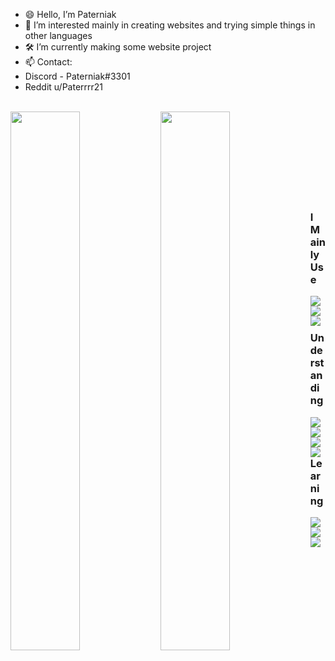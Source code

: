 - 😄 Hello, I’m Paterniak
- 🤔 I’m interested mainly in creating websites and trying simple things in other languages
- 🛠 I’m currently making some website project
- 📫 Contact:   
- Discord - Paterniak#3301 
- Reddit u/Paterrrr21 <br><br>


<img align="left" width="47%" src="https://github-readme-stats.vercel.app/api?username=Paterniak&show_icons=true&theme=dark">
<img align="left" width="47%" src="https://github-readme-stats.vercel.app/api/top-langs/?username=Paterniak&layout=compact"><br><br><br><br><br><br><br><br>

<h3><b>I Mainly Use </b></h3>
<img align="left" src="https://img.shields.io/badge/Windows-0078D6?style=for-the-badge&logo=windows&logoColor=white">
<img align="left" src="https://img.shields.io/badge/Android-3DDC84?style=for-the-badge&logo=android&logoColor=white">
<img align="left" src="https://img.shields.io/badge/Linux-FCC624?style=for-the-badge&logo=linux&logoColor=black">
<br><br>

<h3><b>Understanding</b></h3>
<img align="left" src="https://img.shields.io/badge/c%23-%23239120.svg?style=for-the-badge&logo=c-sharp&logoColor=white">
<img align="left" src="https://img.shields.io/badge/css3-%231572B6.svg?style=for-the-badge&logo=css3&logoColor=white">
<img align="left" src="https://img.shields.io/badge/html5-%23E34F26.svg?style=for-the-badge&logo=html5&logoColor=white">
<img align="left" src="https://img.shields.io/badge/javascript-%23323330.svg?style=for-the-badge&logo=javascript&logoColor=%23F7DF1E">
<br><br>

<h3><b>Learning</b></h3>
<img align="left" src="https://img.shields.io/badge/Android%20Studio-3DDC84.svg?style=for-the-badge&logo=android-studio&logoColor=white">
<img align="left" src="https://img.shields.io/badge/react-%2320232a.svg?style=for-the-badge&logo=react&logoColor=%2361DAFB">
<img align="left" src="https://img.shields.io/badge/.NET-5C2D91?style=for-the-badge&logo=.net&logoColor=white">





